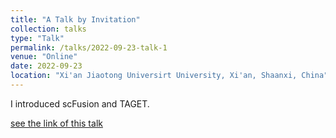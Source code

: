 ```yaml
---
title: "A Talk by Invitation"
collection: talks
type: "Talk"
permalink: /talks/2022-09-23-talk-1
venue: "Online"
date: 2022-09-23
location: "Xi'an Jiaotong Universirt University, Xi'an, Shaanxi, China"
---
```


I introduced scFusion and TAGET.  

[see the link of this talk]([https://mp.weixin.qq.com/s/iwL8XG_7NVNzA4qCE1Ea1A](http://math.xjtu.edu.cn/info/1089/11550.htm))
